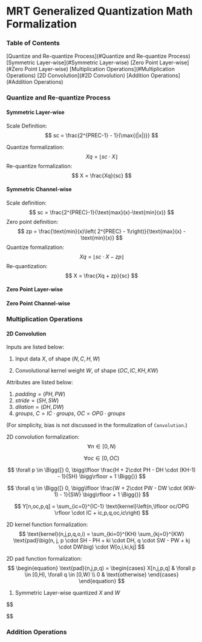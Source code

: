 # MRT Generalized Quantization Math Formalization



### Table of Contents
[Quantize and Re-quantize Process](#Quantize and Re-quantize Process)
  [Symmetric Layer-wise](#Symmetric Layer-wise)
  [Zero Point Layer-wise](#Zero Point Layer-wise)
[Multiplication Operations](#Multiplication Operations)
  [2D Convolution](#2D Convolution)
[Addition Operations](#Addition Operations)


### Quantize and Re-quantize Process

#### Symmetric Layer-wise

Scale Definition:
$$
sc = \frac{2^{PREC-1} - 1}{\max{(|x|)}}
$$


Quantize formalization:
$$
Xq = \left\lfloor sc \cdot X \right\rfloor
$$
Re-quantize formalization:
$$
X = \frac{Xq}{sc}
$$

#### Symmetric Channel-wise

Scale definition:
$$
sc = \frac{2^{PREC}-1}{\text{max}(x)-\text{min}(x)}
$$
Zero point definition:
$$
zp = \frac{\text{min}(x)\left( 2^{PREC} - 1\right)}{\text{max}(x) - \text{min}(x)}
$$
Quantize formalization:
$$
Xq = \left\lfloor sc \cdot X-zp \right\rfloor
$$
Re-quantization:
$$
X = \frac{Xq + zp}{sc}
$$

#### Zero Point Layer-wise



#### Zero Point Channel-wise




### Multiplication Operations

#### 2D Convolution

Inputs are listed below:

1. Input data $X$, of shape $(N,C,H,W)$

2. Convolutional kernel weight $W$, of shape $(OC,IC,KH,KW)$

Attributes are listed below:

1. $padding = (PH, PW)$
2. $stride = (SH,SW)$
3. $dilation = (DH,DW)$
4. $groups$,  $C = IC \cdot groups$, $OC = OPG \cdot groups$

(For simplicity, bias is not discussed in the formulization of `Convolution`.)

2D convolution formalization:
$$
\forall n \in [0, N)
$$

$$
\forall oc \in [0, OC)
$$

$$
\forall p \in \Bigg{[} 0, \bigg\lfloor \frac{H + 2\cdot PH - DH \cdot (KH-1) - 1}{SH} \bigg\rfloor + 1 \Bigg{)}
$$

$$
\forall q \in \Bigg{[} 0, \bigg\lfloor \frac{W + 2\cdot PW - DW \cdot (KW-1) - 1}{SW} \bigg\rfloor + 1 \Bigg{)}
$$

$$
Y[n,oc,p,q] = \sum_{ic=0}^{IC-1} \text{kernel}\left(n,\lfloor oc/OPG \rfloor \cdot IC + ic,p,q,oc,ic\right)
$$

2D kernel function formalization:
$$
\text{kernel}(n,j,p,q,o,i) = \sum_{ki=0}^{KH} \sum_{kj=0}^{KW} \text{pad}\big(n, j, p \cdot SH - PH + ki \cdot DH, q \cdot SW - PW + kj \cdot DW\big) \cdot W[o,i,ki,kj]
$$

2D pad function formalization:
$$
\begin{equation}
  \text{pad}(n,j,p,q) =
    \begin{cases}
      X[n,j,p,q] & \forall p \in [0,H), \forall q \in [0,W) \\
      0 & \text{otherwise}
    \end{cases}       
\end{equation}
$$

1. Symmetric Layer-wise quantized $X$ and $W$

$$

$$



### Addition Operations

